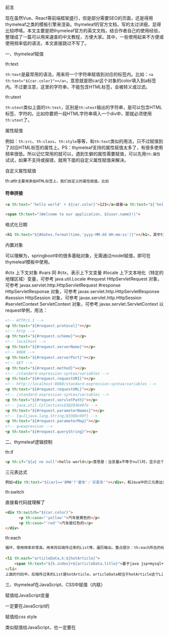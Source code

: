 前言

现在虽然Vue、React等前端框架盛行，但是部分需要SEO的页面，还是得用thymeleaf之类的模板引擎来渲染。thymeleaf的官方文档，写的太过详细，显得比较啰嗦。本文主要是把thymeleaf官方的英文文档，结合作者自己的使用经验，整理成了一篇可以用来速查的中文教程，方便大家。其中，一些使用起来不方便或使用频率低的语法，本文直接跳过不写了。

一、thymeleaf赋值

th:text

`th:text`是最常用的语法，用来将一个字符串赋值到对应的标签内。比如：`<a th:text="${car.color}"></a>`，意思就是把car这个对象的color填入到a标签内。不过要注意，这里的字符串，不能包含HTML标签，会被转义或过滤。

th:utext

`th:utext`类似上面的`th:text`，区别是`th:utext`输出的字符串，是可以包含HTML标签、字符的。比如你要把一段HTML字符串填入一个div中，那就必须使用`th:utext`了。



属性赋值

例如：`th:src`、`th:class`、`th:style`等等，和`th:text`类似的用法，只不过赋值到了对应HTML标签的属性上。PS：thymeleaf支持的属性赋值太多了，有很多使用频率很低。所以记忆常用的就可以，遇到生僻的属性需要赋值，可以先用`th:属性`试试，如果不支持或报错，就用下面的自定义属性赋值来解决。



自定义属性赋值

th:attr`主要用来给HTML标签上，我们自定义的属性赋值。比如`<div th:attr="data-id=${id}"></div>

#### 符串拼接

~~~html
<a th:text="'hello world' + ${car.color}">123</a>或者<a th:text="${'hello world' + car.color}">123</a>，或者两个变量拼接<a th:text="${a} + ${b}"></a>
~~~

```html
<span th:text="|Welcome to our application, ${user.name}!|">
```



格式化日期



~~~html
<h1 th:text="${#dates.format(time,'yyyy-MM-dd HH:mm:ss')}"></h1>，其中time是后端的变量，类型是Java的Date。
~~~



内置对象

可以理解为，springboot中的很多基础对象，无需通过model赋值，即可在thymeleaf模板中使用。

#ctx 上下文对象
#vars 同 #ctx，表示上下文变量
#locale 上下文本地化（特定的地理区域）变量，可参考 java.util.Locale
#request HttpServletRequest 对象，可参考 javax.servlet.http.HttpServletRequest
#response HttpServletResponse 对象，可参考 javax.servlet.http.HttpServletResponse
#session HttpSession 对象，可参考 javax.servlet.http.HttpSession
#servletContext ServletContext 对象，可参考 javax.servlet.ServletContext
以request举例，用法：



~~~html
<!-- HTTP/1.1 -->
<p th:text="${#request.protocol}"></p>
<!-- http -->
<p th:text="${#request.scheme}"></p>
<!-- localhost -->
<p th:text="${#request.serverName}"></p>
<!-- 8080 -->
<p th:text="${#request.serverPort}"></p>
<!-- GET -->
<p th:text="${#request.method}"></p>
<!-- /standard-expression-syntax/variables -->
<p th:text="${#request.requestURI}"></p>
<!-- http://localhost:8080/standard-expression-syntax/variables -->
<p th:text="${#request.requestURL}"></p>
<!-- /standard-expression-syntax/variables -->
<p th:text="${#request.servletPath}"></p>
<!-- java.util.Collections$3@203646fe -->
<p th:text="${#request.parameterNames}"></p>
<!-- {q=[Ljava.lang.String;@3308c69f} -->
<p th:text="${#request.parameterMap}"></p>
<!-- q=expression -->
<p th:text="${#request.queryString}"></p>

~~~

二、thymeleaf逻辑控制

th:if

~~~html
<p th:if="${a} ne null">hello world</p>意思是：当变量a不等于null时，显示这个p标签。最新版的thymeleaf和Springboot中，th:if里面的大于、小于、等于、不等于已经不需要再使用eq、ne、gt、lt等符号了，直接用java代码里的>、!=之类的就可以了。
~~~



三元表达式

~~~html
例如<div th:text="${car}=='BMW'?'豪车':'买菜车'"></div>，和Java中的三元表达式类似。部分情况下，三元表达式能很好的弥补thymeleaf只有if没有else的尴尬局面。

~~~



th:switch

直接看代码就理解了

~~~html
<div th:switch="${car.color}">
      <p th:case="'yellow'">汽车是黄色的</p>
      <p th:case="'red'">汽车是红色的</p>
</div>
~~~

th:each

~~~html
循环，使用频率非常高。用来将后端传过来的List等，遍历输出。重点提示：th:each所在的标签本身，也会循环。比如你要实现一个ul标签里，循环li标签。那么th:each应该写在li标签上。

<li th:each="articleData,k:${hotArticle}">
    <span th:text="${k.index}+${articleData.title}">基于java jsp+mysql+Spring+mybatis的SSM二手交易网站设计和实现【建议收藏】</span>
</li>
上面的代码中，后端传过来的List是hotArticle，articleData相当于hotArticle这个List里的一项。需要特别注意的是th:each里面那个k，这个变量里包含了很多常用的东西index,count,size,current,even,odd,first,last，比如k.index就是循环的index，从0开始。有点像Java代码里for循环for(int i=0;i<100;i++)里面的i。
~~~

三、thymeleaf在JavaScript、CSS中赋值（内联）

赋值给JavaScript变量



一定要在JavaScript的<script>标签里添加th:inline="javascript"，然后用[[]]来包围后端变量赋值即可。例如：<script th:inline="javascript">  var a = [[${msg}]]  </script>

赋值给css style

类似赋值给JavaScript，也一定要在<style>标签里添加th:inline="css"，然后就可以使用[[]]包围的变量，在css任意地方使用了。可以是css的class，也可以是具体的css属性值。例如：

~~~html
<style th:inline="css">
    .[[${classname}]] {
        text-align: [[${align}]];
    }
</style>
~~~



四、模板操作

模板操作逐渐被淘汰了，主要作用是一些公共页面HTML代码片段的提取，比如header、footer之类的。随着现在webpack等前端工作流的兴起，使用这些工具就可以达到HTML公共代码片段的随处引用。所以，模板操作这里就不讲了。



五、预定义处理函数

就是thymeleaf内置的各种函数，比如日期格式化、数字四舍五入、字符串截取、查找、拼接等等。这块根据实际经验，建议也不要大规模应用。有需要数据处理的场景，尽量让后端完成。因为HTML模板中，各种单引号、双引号互相包含，各种标签缩进嵌套等等，很容易造成一些书写上的错误，并且不一定会报错被发现。在HTML代码中大量使用逻辑控制，是一个风险很高的操作。

所以本文尽量只介绍影响数据展示，但不改变数据值的常用预处理：

数字前方补零

~~~html
${#numbers.formatInteger('123',4)}结果是0123
~~~

千分位处理

~~~html
${#numbers.formatInteger('1000',2,'COMMA')}" 效果1,000，COMMA替换为WHITESPACE，就可以使用空格分隔。
~~~

生成数组-常用于循环输出一些相似数据

~~~html
<div th:each="num : ${#numbers.sequence(0,4)}" >
    <p th:text="${num}"></p>
</div>
~~~

效果如下：

~~~html
<div><p>0</p></div>
<div><p>1</p></div> 
<div><p>2</p></div>
<div><p>3</p></div>
<div><p>4</p></div>
~~~



字符串判空(null或长度=0)

${#strings.isEmpty(name)}，返回值是Boolean

默认值设置

${#strings.defaultString(text,'该值为null')}，当text为null时，使用默认值。

大小写转换

~~~html
${#strings.toLowerCase('ABC')}和${#strings.toUpperCase('abc')}
~~~

获取字符串长度

~~~html
${#strings.length('abc')}
~~~



还有很多thymeleaf函数可以用来处理后端赋值的变量，但是实际很少使用。主要原因就是上面提到的风险和记忆起来实在困难。thymeleaf的很多语法和java类似，有些又不太一样，所以记忆起来很费劲。

判断list是否为空

~~~html
List不为空：th:if="${not #lists.isEmpty(relationData)}"
List为空：th:if="${#lists.isEmpty(relationData)}"
获取List的size：${#lists.size(data)}
判断list是否包含某个元素：${#lists.contains(item)}，返回值是boolean
其中，relationData是java传递过来的List数组。
~~~



thymeleaf map相关操作

~~~html
map不为空：${#maps.isEmpty(map)}，返回值是boolean
获取map的size：${#maps.size(map)}，返回值是int
判断map是否包含某个key：${#maps.containsKey(map,key)}，返回值是boolean
判断map是否包含某个value：${#maps.containsValue(map,value)}，返回值是boolean
~~~




六、预定义函数查询方法

预定义处理函数还有很多很多，这里就不一一列举了。下面给大家提供可以查询这些函数的链接以及使用方法。thymeleaf函数文档，https://www.thymeleaf.org/apidocs/thymeleaf/3.0.0.RELEASE/index.html?overview-summary.html 

使用方法如下图所示：

![【thymeleaf文档精华版】springboot thymeleaf常用语法中文教程](./memo.assets/9b4191cf-7497-4998-8ad6-e5bf14a68b53.jpg)